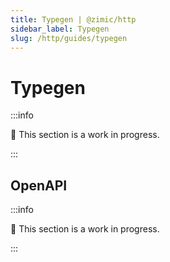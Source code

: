 ```yaml
---
title: Typegen | @zimic/http
sidebar_label: Typegen
slug: /http/guides/typegen
---
```


# Typegen

:::info

🚧 This section is a work in progress.

:::

## OpenAPI

:::info

🚧 This section is a work in progress.

:::

